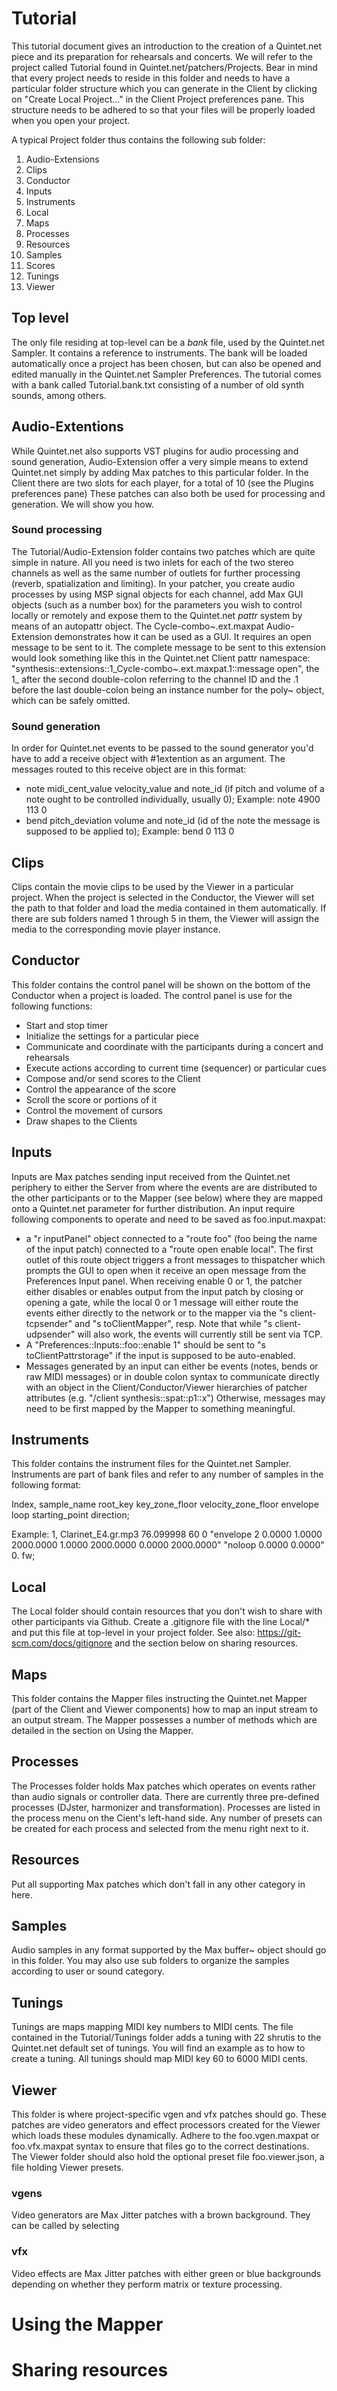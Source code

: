 # Tutorial

This tutorial document gives an introduction to the creation of a Quintet.net piece and its preparation for rehearsals and concerts.
We will refer to the project called Tutorial found in Quintet.net/patchers/Projects. Bear in mind that every project needs to reside in this folder and needs to have a particular folder structure which you can generate in the Client by clicking on "Create Local Project..." in the Client Project preferences pane. This structure needs to be adhered to so that your files will be properly loaded when you open your project.


A typical Project folder thus contains the following sub folder:

 1. Audio-Extensions
 1. Clips
 1. Conductor
 1. Inputs
 1. Instruments
 1. Local
 1. Maps
 1. Processes
 1. Resources
 1. Samples
 1. Scores
 1. Tunings
 1. Viewer

## Top level
The only file residing at top-level can be a _bank_ file, used by the Quintet.net Sampler. It contains a reference to instruments. The bank will be loaded automatically once a project has been chosen, but can also be opened and edited manually in the Quintet.net Sampler Preferences. The tutorial comes with a bank called Tutorial.bank.txt consisting of a number of old synth sounds, among others. 

## Audio-Extentions
While Quintet.net also supports VST plugins for audio processing and sound generation, Audio-Extension offer a very simple means to extend Quintet.net simply by adding Max patches to this particular folder. In the Client there are two slots for each player, for a total of 10 (see the Plugins preferences pane) These patches can also both be used for processing and generation. We will show you how.

### Sound processing
The Tutorial/Audio-Extension folder contains two patches which are quite simple in nature. All you need is two inlets for each of the two stereo channels as well as the same number of outlets for further processing (reverb, spatialization and limiting). In your patcher, you create audio processes by using MSP signal objects for each channel, add Max GUI objects (such as a number box) for the parameters you wish to control locally or remotely and expose them to the Quintet.net _pattr_ system by means of an autopattr object. 
The Cycle-combo~.ext.maxpat Audio-Extension demonstrates how it can be used as a GUI. It requires an open message to be sent to it. The complete message to be sent to this extension would look something like this in the Quintet.net Client pattr namespace: "synthesis::extensions::1_Cycle-combo~.ext.maxpat.1::message open", the 1_ after the second double-colon referring to the channel ID and the .1 before the last double-colon being an instance number for the poly~ object, which can be safely omitted.

### Sound generation
In order for Quintet.net events to be passed to the sound generator you'd have to add a receive object with #1extention as an argument. The messages routed to this receive object are in this format:

- note midi_cent_value velocity_value and note_id (if pitch and volume of a note ought to be controlled individually, usually 0); Example: note 4900 113 0  
- bend pitch_deviation volume and note_id (id of the note the message is supposed to be applied to); Example: bend 0 113 0 
<!--- [computer-keyboard sends ID 1, should be set to 0] --->

## Clips
Clips contain the movie clips to be used by the Viewer in a particular project. When the project is selected in the Conductor, the Viewer will set the path to that folder and load the media contained in them automatically. If there are sub folders named 1 through 5 in them, the Viewer will assign the media to the corresponding movie player instance.
<!--- [this needs to be implmented] --->

## Conductor
This folder contains the control panel will be shown on the bottom of the Conductor when a project is loaded. The control panel is use for the following functions:
- Start and stop timer
- Initialize the settings for a particular piece
- Communicate and coordinate with the participants during a concert and rehearsals
- Execute actions according to current time (sequencer) or particular cues
- Compose and/or send scores to the Client
- Control the appearance of the score
- Scroll the score or portions of it
- Control the movement of cursors
- Draw shapes to the Clients

## Inputs
Inputs are Max patches sending input received from the Quintet.net periphery to either the Server from where the events are are distributed to the other participants or to the Mapper (see below) where they are mapped onto a Quintet.net parameter for further distribution.
An input require following components to operate and need to be saved as foo.input.maxpat:
- a "r inputPanel" object connected to a "route foo" (foo being the name of the input patch) connected to a "route open enable local". The first outlet of this route object triggers a front messages to thispatcher which prompts the GUI to open when it receive an open message from the Preferences Input panel. When receiving enable 0 or 1, the patcher either disables or enables output from the input patch by closing or opening a gate, while the local 0 or 1 message will either route the  events either directly to the network or to the mapper via the "s client-tcpsender" and "s toClientMapper", resp. Note that while "s client-udpsender" will also work, the events will currently still be sent via TCP. 
- A "Preferences::Inputs::foo::enable 1" should be sent to "s toClientPattrstorage" if the input is supposed to be auto-enabled.
- Messages generated by an input can either be events (notes, bends or raw MIDI messages) or in double colon syntax to communicate directly with an object in the Client/Conductor/Viewer hierarchies of patcher attributes (e.g. "/client synthesis::spat::p1::x") Otherwise, messages may need to be first mapped by the Mapper to something meaningful.
<!--- [links to Mapper and Events] --->

## Instruments
This folder contains the instrument files for the Quintet.net Sampler. Instruments are part of bank files and refer to any number of samples in the following format:

Index, sample_name root_key key_zone_floor velocity_zone_floor envelope loop starting_point direction;

Example: 1, Clarinet_E4.gr.mp3 76.099998 60 0 "envelope 2 0.0000 1.0000 2000.0000 1.0000 2000.0000 0.0000 2000.0000" "noloop 0.0000 0.0000" 0. fw;

## Local
The Local folder should contain resources that you don't wish to share with other participants via Github. Create a .gitignore file with the line Local/* and put this file at top-level in your project folder. See also: https://git-scm.com/docs/gitignore and the section below on sharing resources.

## Maps
This folder contains the Mapper files instructing the Quintet.net Mapper (part of the Client and Viewer components) how to map an input stream to an output stream. The Mapper possesses a number of methods which are detailed in the section on Using the Mapper.

## Processes
The Processes folder holds Max patches which operates on events rather than audio signals or controller data. There are currently three pre-defined processes (DJster, harmonizer and transformation). Processes are listed in the process menu on the Cient's left-hand side. Any number of presets can be created for each process and selected from the menu right next to it.

## Resources
Put all supporting Max patches which don't fall in any other category in here.

## Samples
Audio samples in any format supported by the Max buffer~ object should go in this folder. You may also use sub folders to organize the samples according to user or sound category.

## Tunings
Tunings are maps mapping MIDI key numbers to MIDI cents. The file contained in the Tutorial/Tunings folder adds a tuning with 22 shrutis to the Quintet.net default set of tunings. You will find an example as to how to create a tuning. All tunings should map MIDI key 60 to 6000 MIDI cents. 

## Viewer
This folder is where project-specific vgen and vfx patches should go. These patches are video generators and effect processors created for the Viewer which loads these modules dynamically. Adhere to the foo.vgen.maxpat or foo.vfx.maxpat syntax to ensure that files go to the correct destinations. The Viewer folder should  also hold the optional preset file foo.viewer.json, a file holding Viewer presets. 

### vgens
Video generators are Max Jitter patches with a brown background. They can be called by selecting  

### vfx
Video effects are Max Jitter patches with either green or blue backgrounds depending on whether they perform matrix or texture processing.

# Using the Mapper

# Sharing resources